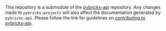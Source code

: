 This repository is a submodule of the [pybricks-api][api] repository. Any
changes made to `pybricks-projects` will also affect the documentation generated
by `pybricks-api`. Please follow the link for guidelines on [contributing to
pybricks-api][contrib].


[api]: https://github.com/pybricks/pybricks-api
[contrib]: https://github.com/pybricks/pybricks-api/blob/master/CONTRIBUTING.md
